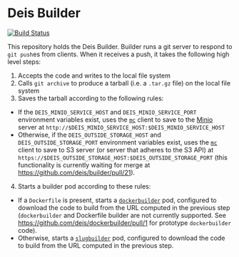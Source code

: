 # Deis Builder

[![Build Status](https://travis-ci.org/deis/minio.svg?branch=master)](https://travis-ci.org/deis/minio)

This repository holds the Deis Builder. Builder runs a git server to respond to `git push`es from clients. When it receives a push, it takes the following high level steps:

1. Accepts the code and writes to the local file system
2. Calls `git archive` to produce a tarball (i.e. a `.tar.gz` file) on the local file system
3. Saves the tarball according to the following rules:
  - If the `DEIS_MINIO_SERVICE_HOST` and `DEIS_MINIO_SERVICE_PORT` environment variables exist, uses the [`mc`](https://github.com/minio/mc) client to save to the [Minio](https://github.com/minio/minio) server at `http://$DEIS_MINIO_SERVICE_HOST:$DEIS_MINIO_SERVICE_HOST`
  - Otherwise, if the `DEIS_OUTSIDE_STORAGE_HOST` and `DEIS_OUTSIDE_STORAGE_PORT` environment variables exist, uses the [`mc`](https://github.com/minio/mc) client to save to S3 server (or server that adheres to the S3 API) at `https://$DEIS_OUTSIDE_STORAGE_HOST:$DEIS_OUTSIDE_STORAGE_PORT` (this functionality is currently waiting for merge at https://github.com/deis/builder/pull/21).
4. Starts a builder pod according to these rules:
  - If a `Dockerfile` is present, starts a [`dockerbuilder`](https://github.com/deis/dockerbuilder) pod, configured to download the code to build from the URL computed in the previous step (`dockerbuilder` and Dockerfile builder are not currently supported. See https://github.com/deis/dockerbuilder/pull/1 for prototype `dockerbuilder` code).
  - Otherwise, starts a [`slugbuilder`](https://github.com/deis/slugbuilder) pod, configured to download the code to build from the URL computed in the previous step.

